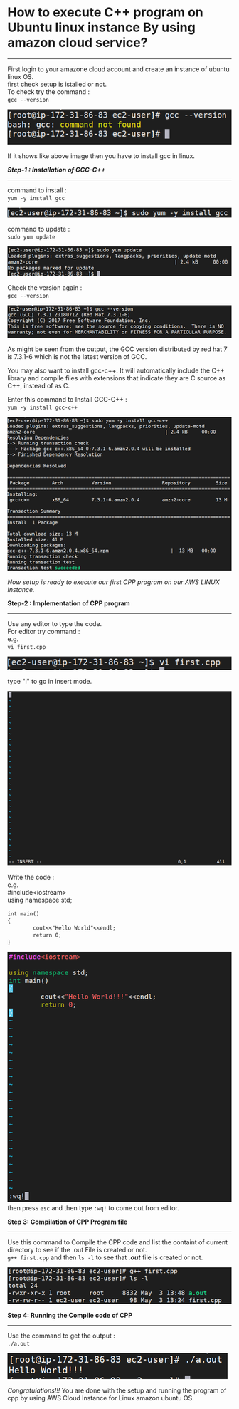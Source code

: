# How to execute C++ program on Ubuntu linux instance By using amazon cloud service?
***

First login to your amazone cloud account and create an instance of ubuntu linux OS.\
first check setup is istalled or not.\
To check try the command :\
`gcc --version`

![Image](1.png)


If  it shows like above image then you have to install gcc in linux.


***Step-1 : Installation of GCC-C++***
***

command to install :\
`yum -y install gcc`

![Image](2.png)

command to update :\
`sudo yum update`

![Image](3.png)

Check the version again :\
`gcc --version`

![Image](4.png)

As might be seen from the output, the GCC version distributed by red hat 7 is 7.3.1-6 which is not the latest version of GCC.

You may also want to install gcc-c++. It will automatically include the C++ library and compile files with extensions that indicate they are C source as C++, instead of as C.

Enter this command to Install GCC-C++ :\
`yum -y install gcc-c++`

![Image](10.png)

*Now setup is ready to execute our first CPP program on our AWS LINUX Instance.*

**Step-2 : Implementation of CPP program**
***


Use any editor to type the code.\
For editor try command :\
e.g.\
`vi first.cpp`

![Image](6.png)

type "i" to go in insert mode.

![Image](7.png)

Write the code :\
e.g.\
#include\<iostream>\
using namespace std;
```
int main()
{
        cout<<"Hello World"<<endl;
        return 0;
} 
```
![Image](8.png)\
then press `esc` and then type `:wq!` to come out from editor.

**Step 3: Compilation of CPP Program file**
***

Use this command to Compile the CPP code and list the containt of current directory to see if the .out File is created or not.\
`g++ first.cpp` and then `ls -l` to see that ***.out*** file is created or not.

![Image](11.png)

**Step 4: Running the Compile code of CPP**
***

Use the command to get the output :\
`./a.out`

![Image](12.png)

*Congratulations!!!* You are done with the setup and running the program of cpp by using AWS Cloud Instance for Linux amazon ubuntu OS.
